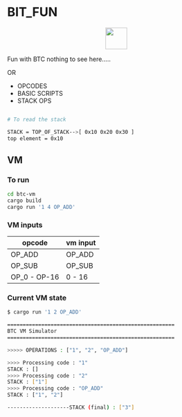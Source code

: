 # BIT_FUN

<div align='center'>
    <img src="https://cryptologos.cc/logos/bitcoin-btc-logo.png?v=029" width=50 height=50></img>
</div>

Fun with BTC nothing to see here.....

OR

- OPCODES
- BASIC SCRIPTS
- STACK OPS

```sh

# To read the stack

STACK = TOP_OF_STACK-->[ 0x10 0x20 0x30 ]
top element = 0x10

```

## VM

### To run

```sh
cd btc-vm
cargo build
cargo run '1 4 OP_ADD'
```

### VM inputs

| opcode       | vm input |
| ------------ | -------- |
| OP_ADD       | OP_ADD   |
| OP_SUB       | OP_SUB   |
| OP_0 - OP-16 | 0 - 16   |

### Current VM state

```sh
$ cargo run '1 2 OP_ADD'

======================================================
BTC VM Simulator
======================================================

>>>>> OPERATIONS : ["1", "2", "OP_ADD"]

>>>> Processing code : "1"
STACK : []
>>>> Processing code : "2"
STACK : ["1"]
>>>> Processing code : "OP_ADD"
STACK : ["1", "2"]

--------------------STACK (final) : ["3"]

```
